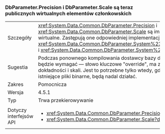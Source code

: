 ### <a name="dbparameterprecision-and-dbparameterscale-are-now-public-virtual-members"></a>DbParameter.Precision i DbParameter.Scale są teraz publicznych wirtualnych elementów członkowskich

|   |   |
|---|---|
|Szczegóły|<xref:System.Data.Common.DbParameter.Precision> i <xref:System.Data.Common.DbParameter.Scale> są implementowane jako właściwości publiczne wirtualne. Zastępują one odpowiedniej implementacji interfejsu jawnego <xref:System.Data.Common.DbParameter.System%23Data%23IDbDataParameter%23Precision> i <xref:System.Data.Common.DbParameter.System%23Data%23IDbDataParameter%23Scale>.|
|Sugestia|Podczas ponownego kompilowania dostawcy bazy danych programu ADO.NET, tych różnic będzie wymagać — słowo kluczowe "override", ma zostać zastosowany do właściwości dokładności i skali. Jest to potrzebne tylko wtedy, gdy ponowne kompilowanie składników; istniejące pliki binarne, będą nadal działać.|
|Zakres|Pomocnicza|
|Wersja|4.5.1|
|Typ|Trwa przekierowywanie|
|Dotyczy interfejsów API|<ul><li><xref:System.Data.Common.DbParameter.Precision?displayProperty=nameWithType></li><li><xref:System.Data.Common.DbParameter.Scale?displayProperty=nameWithType></li></ul>|

